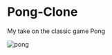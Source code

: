 # Pong-Clone

My take on the classic game Pong

![pong](https://user-images.githubusercontent.com/61069716/157793165-675457b9-ec77-40c8-a8ea-83e2c0841cf4.png)

